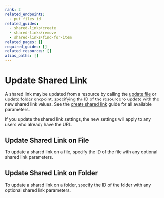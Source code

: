 ```yaml
---
rank: 2
related_endpoints:
  - put_files_id
related_guides:
  - shared-links/create
  - shared-links/remove
  - shared-links/find-for-item
related_pages: []
required_guides: []
related_resources: []
alias_paths: []
---
```


# Update Shared Link

A shared link may be updated from a resource by calling the
[update file](endpoint://put_files_id) or
[update folder](endpoint://put_folders_id) endpoint, specifying the ID of the
resource to update with the new shared link values. See the
[create shared link](guide://shared-links/create) guide for all available
parameters.

<Message type='notice'>
  If you update the shared link settings, the new settings will apply to any
  users who already have the URL.
</Message>

## Update Shared Link on File

To update a shared link on a file, specify the ID of the file with any optional
shared link parameters.

<Samples id='put_files_id' variant='shared_link_create' />

## Update Shared Link on Folder

To update a shared link on a folder, specify the ID of the folder with any
optional shared link parameters.

<Samples id='put_folders_id' variant='shared_link_create' />

